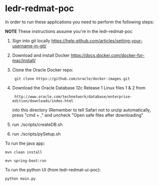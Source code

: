 # ledr-redmat-poc


In order to run these applications you need to perform the following steps:

**NOTE** These instructions assume you're in the ledr-redmat-poc

1. Sign into git locally  https://help.github.com/articles/setting-your-username-in-git/

2. Download and install Docker https://docs.docker.com/docker-for-mac/install/

3. Clone the Oracle Docker repo:

        git clone https://github.com/oracle/docker-images.git

4. Download the Oracle Database 12c Release 1 Linux files 1 & 2 from

        http://www.oracle.com/technetwork/database/enterprise-edition/downloads/index.html

   into this directory (Remember to tell Safari not to unzip automatically, press "cmd + ," and uncheck "Open safe files after downloading"


5. run
        ./scripts/createDB.sh

6. run
        ./scripts/pySetup.sh


To run the java app:

	mvn clean install

	mvn spring-boot:run


To run the python UI (from ledr-redmat-ui-poc):

	python main.py
